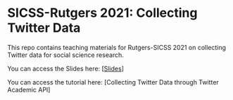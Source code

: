# SICSS-Rutgers 2021: Collecting Twitter Data

This repo contains teaching materials for Rutgers-SICSS 2021 on collecting Twitter data for social science research. 

You can access the Slides here: \[[Slides](https://docs.google.com/presentation/d/143hWY1IwspiKKc1yiMfJ-SE2bb8lB41_zn0--HrACEk/edit?usp=sharing)]

You can access the tutorial here: \[Collecting Twitter Data through Twitter Academic API]





